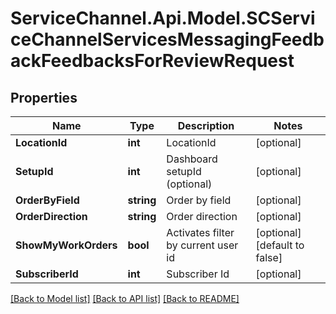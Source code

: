 # ServiceChannel.Api.Model.SCServiceChannelServicesMessagingFeedbackFeedbacksForReviewRequest

## Properties

Name | Type | Description | Notes
------------ | ------------- | ------------- | -------------
**LocationId** | **int** | LocationId | [optional] 
**SetupId** | **int** | Dashboard setupId (optional) | [optional] 
**OrderByField** | **string** | Order by field | [optional] 
**OrderDirection** | **string** | Order direction | [optional] 
**ShowMyWorkOrders** | **bool** | Activates filter by current user id | [optional] [default to false]
**SubscriberId** | **int** | Subscriber Id | [optional] 

[[Back to Model list]](../README.md#documentation-for-models) [[Back to API list]](../README.md#documentation-for-api-endpoints) [[Back to README]](../README.md)

